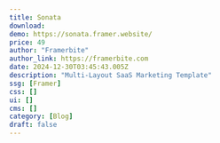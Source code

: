 ```yaml
---
title: Sonata
download:
demo: https://sonata.framer.website/
price: 49
author: "Framerbite"
author_link: https://framerbite.com
date: 2024-12-30T03:45:43.005Z
description: "Multi-Layout SaaS Marketing Template"
ssg: [Framer]
css: []
ui: []
cms: []
category: [Blog]
draft: false
---
```

